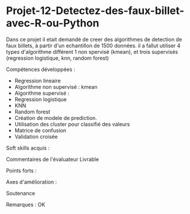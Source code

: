 # Projet-12-Detectez-des-faux-billet-avec-R-ou-Python
Dans ce projet il etait demandé de creer des algorithmes de detection de faux billets, à partir d'un echantillon de 1500 données. il a fallut utiliser 4 types d'algorithme différent 1 non spervisé (kmean), et trois supervisés (regression logistique, knn, random forest)

Compétences développées :
- Regression lineaire
- Algorithme non supervisé : kmean
- Algorithme supervisé :
- Regression logistique
- KNN
- Random forest
- Création de modele de prediction.
- Utilisation des cluster pour classifié des valeurs
- Matrice de confusion
- Validation croisée

Soft skills acquis :


Commentaires de l'évaluateur
Livrable

Points forts :

Axes d'amélioration :

Soutenance

Remarques : OK
